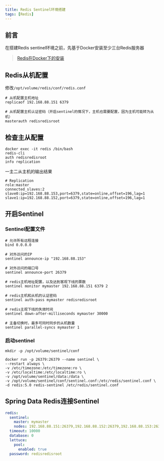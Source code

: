 ```yaml
---
title: Redis Sentinel环境搭建
tags: [Redis]
---
```


## 前言

在搭建Redis sentinel环境之前，先基于Docker安装至少三台Redis服务器

> [Redis在Docker下的安装](https://blog.oliverclio.com/2020/03/05/Redis%E5%9C%A8Docker%E4%B8%8B%E7%9A%84%E5%AE%89%E8%A3%85.html)

## Redis从机配置

修改`/opt/volume/redis/conf/redis.conf`

```
# 从机配置主机地址
replicaof 192.168.88.151 6379

# 从机配置主机认证密码（开启sentinel的情况下，主机也需要配置，因为主机可能转为从机）
masterauth redisredisroot
```

## 检查主从配置

```shell
docker exec -it redis /bin/bash
redis-cli
auth redisredisroot
info replication
```

一主二从主机的输出结果

```
# Replication
role:master
connected_slaves:2
slave0:ip=192.168.88.153,port=6379,state=online,offset=196,lag=1
slave1:ip=192.168.88.152,port=6379,state=online,offset=196,lag=1
```

## 开启Sentinel

### Sentinel配置文件

```
# 允许所有远程连接
bind 0.0.0.0

# 对外访问的IP
sentinel announce-ip "192.168.88.153"

# 对外访问的端口号
sentinel announce-port 26379

# redis主机地址配置，以及达到客观下线的票数
sentinel monitor mymaster 192.168.88.151 6379 2

# redis主机和从机的认证密码
sentinel auth-pass mymaster redisredisroot

# redis主观下线的失效时间
sentinel down-after-milliseconds mymaster 30000

# 主备切换时，最多可同时同步的从机数量
sentinel parallel-syncs mymaster 1
```

### 启动sentinel

```shell
mkdir -p /opt/volume/sentinel/conf

docker run -p 26379:26379 --name sentinel \
--restart always \
-v /etc/timezone:/etc/timezone:ro \
-v /etc/localtime:/etc/localtime:ro \
-v /opt/volume/sentinel/data:/data \
-v /opt/volume/sentinel/conf/sentinel.conf:/etc/redis/sentinel.conf \
-d redis:5.0 redis-sentinel /etc/redis/sentinel.conf
```

## Spring Data Redis连接Sentinel

```yml
redis:  
  sentinel:  
    master: mymaster  
    nodes: 192.168.88.151:26379,192.168.88.152:26379,192.168.88.153:26379  
  timeout: 10000  
  database: 0  
  lettuce:  
    pool:  
      enabled: true  
  password: redisredisroot
```